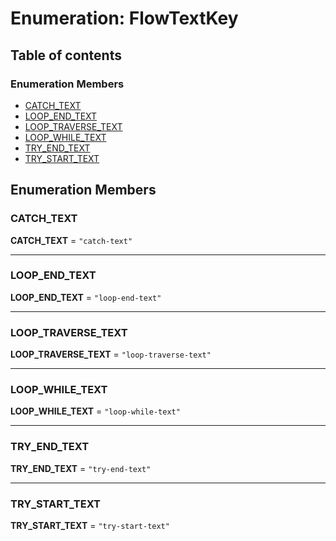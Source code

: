 # Enumeration: FlowTextKey

## Table of contents

### Enumeration Members

* [CATCH\_TEXT](/en/auto-docs/renderer/enums/FlowTextKey.md#catch_text)
* [LOOP\_END\_TEXT](/en/auto-docs/renderer/enums/FlowTextKey.md#loop_end_text)
* [LOOP\_TRAVERSE\_TEXT](/en/auto-docs/renderer/enums/FlowTextKey.md#loop_traverse_text)
* [LOOP\_WHILE\_TEXT](/en/auto-docs/renderer/enums/FlowTextKey.md#loop_while_text)
* [TRY\_END\_TEXT](/en/auto-docs/renderer/enums/FlowTextKey.md#try_end_text)
* [TRY\_START\_TEXT](/en/auto-docs/renderer/enums/FlowTextKey.md#try_start_text)

## Enumeration Members

### CATCH\_TEXT

**CATCH\_TEXT** = `"catch-text"`

***

### LOOP\_END\_TEXT

**LOOP\_END\_TEXT** = `"loop-end-text"`

***

### LOOP\_TRAVERSE\_TEXT

**LOOP\_TRAVERSE\_TEXT** = `"loop-traverse-text"`

***

### LOOP\_WHILE\_TEXT

**LOOP\_WHILE\_TEXT** = `"loop-while-text"`

***

### TRY\_END\_TEXT

**TRY\_END\_TEXT** = `"try-end-text"`

***

### TRY\_START\_TEXT

**TRY\_START\_TEXT** = `"try-start-text"`
